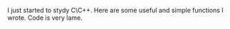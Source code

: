 I just started to stydy C\C++. 
Here are some useful and simple functions I wrote. 
Code is very lame.
